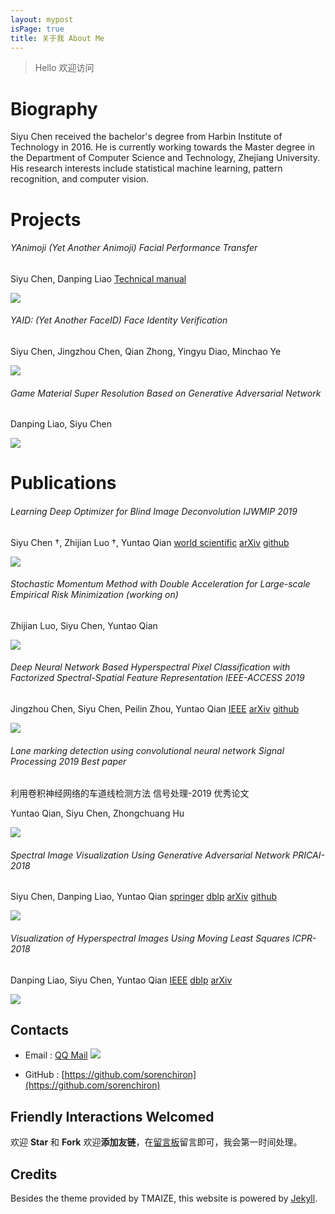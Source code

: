 ```yaml
---
layout: mypost
isPage: true
title: 关于我 About Me
---
```


> Hello 欢迎访问

# Biography

Siyu Chen received the bachelor's degree from Harbin Institute of Technology in 2016.
He is currently working towards the Master degree in the Department of Computer Science and Technology, Zhejiang University. His research interests include statistical machine learning, pattern recognition, and computer vision.


# Projects

###### YAnimoji (Yet Another Animoji) Facial Performance Transfer

Siyu Chen, Danping Liao [Technical manual]({{site.baseUrl}}/static/files/YAnimoji.pdf)

![]({{site.baseUrl}}/static/img/animoji.gif)

###### YAID: (Yet Another FaceID) Face Identity Verification

Siyu Chen, Jingzhou Chen, Qian Zhong, Yingyu Diao, Minchao Ye

![]({{site.baseUrl}}/static/img/faceid.gif)

###### Game Material Super Resolution Based on Generative Adversarial Network

Danping Liao, Siyu Chen

![]({{site.baseUrl}}/static/img/srgan.gif)

# Publications

###### Learning Deep Optimizer for Blind Image Deconvolution IJWMIP 2019

Siyu Chen †, Zhijian Luo †, Yuntao Qian [world scientific](https://www.worldscientific.com/doi/abs/10.1142/S0219691319500449) [arXiv](https://arxiv.org/abs/1904.07516) [github](https://github.com/sorenchiron/deblur)

![]({{site.baseUrl}}/static/img/trees.gif)

###### Stochastic Momentum Method with Double Acceleration for Large-scale Empirical Risk Minimization (working on)

Zhijian Luo, Siyu Chen, Yuntao Qian

![]({{site.baseUrl}}/static/img/SDAMM.png)

###### Deep Neural Network Based Hyperspectral Pixel Classification with Factorized Spectral-Spatial Feature Representation IEEE-ACCESS 2019

Jingzhou Chen, Siyu Chen, Peilin Zhou, Yuntao Qian [IEEE](https://ieeexplore.ieee.org/document/8740867?source=authoralert) [arXiv](https://arxiv.org/abs/1904.07461) [github](https://github.com/MonsterZhZh/FSSF-Net-for-HSI-Classification)

![]({{site.baseUrl}}/static/img/hsi_classification.gif)

###### Lane marking detection using convolutional neural network Signal Processing 2019 Best paper

利用卷积神经网络的车道线检测方法 信号处理-2019 优秀论文

Yuntao Qian, Siyu Chen, Zhongchuang Hu

![]({{site.baseUrl}}/static/img/lane_detection.gif)

###### Spectral Image Visualization Using Generative Adversarial Network PRICAI-2018

Siyu Chen, Danping Liao, Yuntao Qian [springer](https://link.springer.com/chapter/10.1007/978-3-319-97304-3_30) [dblp](https://dblp.org/rec/conf/pricai/ChenLQ18) [arXiv](https://arxiv.org/abs/1802.02290) [github](https://github.com/sorenchiron/vgan-tensorflow)

![]({{site.baseUrl}}/static/img/vgan.gif)


###### Visualization of Hyperspectral Images Using Moving Least Squares ICPR-2018

Danping Liao, Siyu Chen, Yuntao Qian [IEEE](https://ieeexplore.ieee.org/document/8546018) [dblp](https://dblp.org/rec/conf/icpr/LiaoCQ18) [arXiv](https://arxiv.org/abs/1801.06635) 

![]({{site.baseUrl}}/static/img/mls.gif)


## Contacts


- Email : [QQ Mail](http://mail.qq.com/cgi-bin/qm_share?t=qm_mailme&email=0Ofg5uXj4eXn4pChof6zv70)
<a target="_blank" href="http://mail.qq.com/cgi-bin/qm_share?t=qm_mailme&email=0Ofg5uXj4eXn4pChof6zv70" style="text-decoration:none;"><img src="http://rescdn.qqmail.com/zh_CN/htmledition/images/function/qm_open/ico_mailme_01.png"/></a>

- GitHub : [https://github.com/sorenchiron](https://github.com/sorenchiron)


## Friendly Interactions Welcomed

欢迎 **Star** 和 **Fork**
欢迎**添加友链**，在[留言板](chat.html)留言即可，我会第一时间处理。


## Credits

Besides the theme provided by TMAIZE, this website is powered by [Jekyll](https://www.jekyll.com.cn/docs/pages/). 